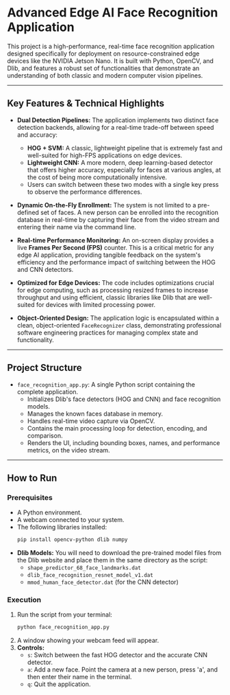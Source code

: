 # Advanced Edge AI Face Recognition Application

This project is a high-performance, real-time face recognition application designed specifically for deployment on resource-constrained edge devices like the NVIDIA Jetson Nano. It is built with Python, OpenCV, and Dlib, and features a robust set of functionalities that demonstrate an understanding of both classic and modern computer vision pipelines.

---

## Key Features & Technical Highlights

-   **Dual Detection Pipelines:** The application implements two distinct face detection backends, allowing for a real-time trade-off between speed and accuracy:
    -   **HOG + SVM:** A classic, lightweight pipeline that is extremely fast and well-suited for high-FPS applications on edge devices.
    -   **Lightweight CNN:** A more modern, deep learning-based detector that offers higher accuracy, especially for faces at various angles, at the cost of being more computationally intensive.
    -   Users can switch between these two modes with a single key press to observe the performance differences.

-   **Dynamic On-the-Fly Enrollment:** The system is not limited to a pre-defined set of faces. A new person can be enrolled into the recognition database in real-time by capturing their face from the video stream and entering their name via the command line.

-   **Real-time Performance Monitoring:** An on-screen display provides a live **Frames Per Second (FPS)** counter. This is a critical metric for any edge AI application, providing tangible feedback on the system's efficiency and the performance impact of switching between the HOG and CNN detectors.

-   **Optimized for Edge Devices:** The code includes optimizations crucial for edge computing, such as processing resized frames to increase throughput and using efficient, classic libraries like Dlib that are well-suited for devices with limited processing power.

-   **Object-Oriented Design:** The application logic is encapsulated within a clean, object-oriented `FaceRecognizer` class, demonstrating professional software engineering practices for managing complex state and functionality.

---

## Project Structure

-   `face_recognition_app.py`: A single Python script containing the complete application.
    -   Initializes Dlib's face detectors (HOG and CNN) and face recognition models.
    -   Manages the known faces database in memory.
    -   Handles real-time video capture via OpenCV.
    -   Contains the main processing loop for detection, encoding, and comparison.
    -   Renders the UI, including bounding boxes, names, and performance metrics, on the video stream.

---

## How to Run

### Prerequisites
-   A Python environment.
-   A webcam connected to your system.
-   The following libraries installed:
    ```bash
    pip install opencv-python dlib numpy
    ```
-   **Dlib Models:** You will need to download the pre-trained model files from the Dlib website and place them in the same directory as the script:
    -   `shape_predictor_68_face_landmarks.dat`
    -   `dlib_face_recognition_resnet_model_v1.dat`
    -   `mmod_human_face_detector.dat` (for the CNN detector)

### Execution
1.  Run the script from your terminal:
    ```bash
    python face_recognition_app.py
    ```
2.  A window showing your webcam feed will appear.
3.  **Controls:**
    -   `s`: Switch between the fast HOG detector and the accurate CNN detector.
    -   `a`: Add a new face. Point the camera at a new person, press 'a', and then enter their name in the terminal.
    -   `q`: Quit the application.



